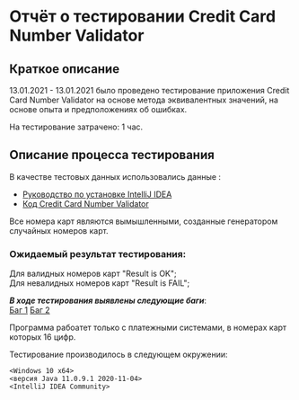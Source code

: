 # Отчёт о тестировании Credit Card Number Validator
## Краткое описание

13.01.2021 - 13.01.2021 было проведено тестирование приложения Credit Card Number Validator на основе метода эквивалентных значений, на основе опыта и предположениях об ошибках.

На тестирование затрачено: 1 час.


## Описание процесса тестирования

В качестве тестовых данных использовались данные :
* [Руководство по установке IntelliJ IDEA](https://github.com/netology-code/javaqa-homeworks/blob/master/intro/idea.md)
* [Код Credit Card Number Validator](https://github.com/netology-code/javaqa-code/blob/master/1.1_intro/hello-programming/src/Main.java)

Все номера карт являются вымышленными, созданные генератором случайных номеров карт.

### Ожидаемый результат тестирования:

Для валидных номеров карт "Result is OK";  
Для невалидных номеров карт "Result is FAIL";

***В ходе тестирования выявлены следующие баги***:  
[Баг 1](https://github.com/dimonioi4/jl1t2/issues/1#issue-785829109) 
[Баг 2](https://github.com/dimonioi4/jl1t2/issues/2#issue-785832240)

Программа рабоатет только с платежными системами, в номерах карт которых 16 цифр.

Тестирование производилось в следующем окружении:

    <Windows 10 x64>
    <версия Java 11.0.9.1 2020-11-04>
    <IntelliJ IDEA Community>
   
